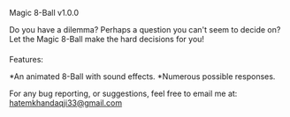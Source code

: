 Magic 8-Ball v1.0.0

Do you have a dilemma? Perhaps a question you can't seem to decide on? Let the Magic 8-Ball make the hard decisions for you!

####

Features:

*An animated 8-Ball with sound effects.
*Numerous possible responses.


For any bug reporting, or suggestions, feel free to email me at: hatemkhandaqji33@gmail.com
